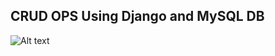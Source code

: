 
## CRUD OPS Using Django and MySQL DB

![Alt text](https://drive.google.com/file/d/1IEeezY3s91rPbmRu4NpeatouvQc__2tq/view?usp=sharing "Optional title")






